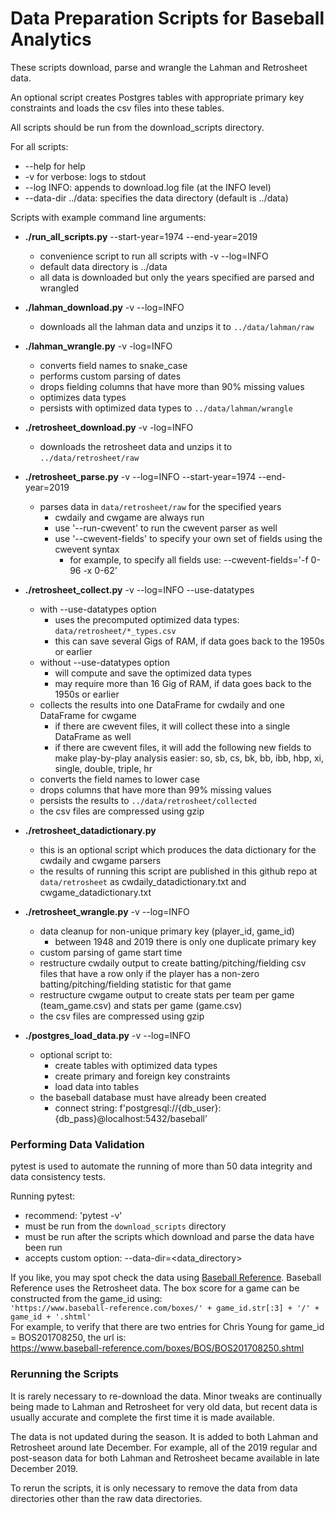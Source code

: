 # Data Preparation Scripts for Baseball Analytics

These scripts download, parse and wrangle the Lahman and Retrosheet data.

An optional script creates Postgres tables with appropriate primary key constraints and loads the csv files into these tables.

All scripts should be run from the download_scripts directory. 

For all scripts:

* --help for help
* -v for verbose: logs to stdout
* --log INFO:  appends to download.log file (at the INFO level)
* --data-dir ../data:   specifies the data directory (default is ../data)

Scripts with example command line arguments:

* **./run_all_scripts.py** --start-year=1974 --end-year=2019
  * convenience script to run all scripts with -v --log=INFO
  * default data directory is ../data
  * all data is downloaded but only the years specified are parsed and wrangled
* **./lahman_download.py** -v --log=INFO
  * downloads all the lahman data and unzips it to `../data/lahman/raw`

* **./lahman_wrangle.py** -v -log=INFO
  * converts field names to snake_case
  * performs custom parsing of dates
  * drops fielding columns that have more than 90% missing values
  * optimizes data types
  * persists with optimized data types to `../data/lahman/wrangle`
* **./retrosheet_download.py** -v -log=INFO
  * downloads the retrosheet data and unzips it to `../data/retrosheet/raw`
* **./retrosheet_parse.py** -v --log=INFO --start-year=1974 --end-year=2019
  * parses data in `data/retrosheet/raw` for the specified years
    * cwdaily and cwgame are always run
    * use '--run-cwevent' to run the cwevent parser as well
    * use '--cwevent-fields' to specify your own set of fields using the cwevent syntax
      * for example, to specify all fields use: --cwevent-fields='-f 0-96 -x 0-62'
* **./retrosheet_collect.py** -v --log=INFO --use-datatypes
  * with --use-datatypes option
    * uses the precomputed optimized data types: `data/retrosheet/*_types.csv`
    * this can save several Gigs of RAM, if data goes back to the 1950s or earlier
  * without --use-datatypes option
    * will compute and save the optimized data types
    * may require more than 16 Gig of RAM, if data goes back to the 1950s or earlier
  * collects the results into one DataFrame for cwdaily and one DataFrame for cwgame
    * if there are cwevent files, it will collect these into a single DataFrame as well
    * if there are cwevent files, it will add the following new fields to make play-by-play analysis easier: so, sb, cs, bk, bb, ibb, hbp, xi, single, double, triple, hr
  * converts the field names to lower case
  * drops columns that have more than 99% missing values
  * persists the results to `../data/retrosheet/collected`
  * the csv files are compressed using gzip
* **./retrosheet_datadictionary.py**
  * this is an optional script which produces the data dictionary for the cwdaily and cwgame parsers
  * the results of running this script are published in this github repo at `data/retrosheet` as cwdaily_datadictionary.txt and cwgame_datadictionary.txt
* **./retrosheet_wrangle.py** -v --log=INFO
  *  data cleanup for non-unique primary key (player_id, game_id)
     *  between 1948 and 2019 there is only one duplicate primary key
  *  custom parsing of game start time
  *  restructure cwdaily output to create batting/pitching/fielding csv files that have a row only if the player has a non-zero batting/pitching/fielding statistic for that game
  *  restructure cwgame output to create stats per team per game (team_game.csv) and stats per game (game.csv)
  *  the csv files are compressed using gzip
* **./postgres_load_data.py** -v --log=INFO
  *  optional script to:
     *  create tables with optimized data types
     *  create primary and foreign key constraints
     *  load data into tables
  *  the baseball database must have already been created
     *  connect string:  f'postgresql://{db_user}:{db_pass}@localhost:5432/baseball' 

### Performing Data Validation

pytest is used to automate the running of more than 50 data integrity and data consistency tests.

Running pytest:

* recommend: 'pytest -v'
* must be run from the `download_scripts` directory
* must be run after the scripts which download and parse the data have been run
* accepts custom option: --data-dir=<data_directory>

If you like, you may spot check the data using [Baseball Reference](https://www.baseball-reference.com/).  Baseball Reference uses the Retrosheet data.  The box score for a game can be constructed from the game_id using:  
 `'https://www.baseball-reference.com/boxes/' + game_id.str[:3] + '/' + game_id + '.shtml'`  
 For example, to verify that there are two entries for Chris Young for game_id = BOS201708250, the url is:  
https://www.baseball-reference.com/boxes/BOS/BOS201708250.shtml

### Rerunning the Scripts

It is rarely necessary to re-download the data.  Minor tweaks are continually being made to Lahman and Retrosheet for very old data, but recent data is usually accurate and complete the first time it is made available.

The data is not updated during the season.  It is added to both Lahman and Retrosheet around late December.  For example, all of the 2019 regular and post-season data for both Lahman and Retrosheet became available in late December 2019.

To rerun the scripts, it is only necessary to remove the data from data directories other than the raw data directories.